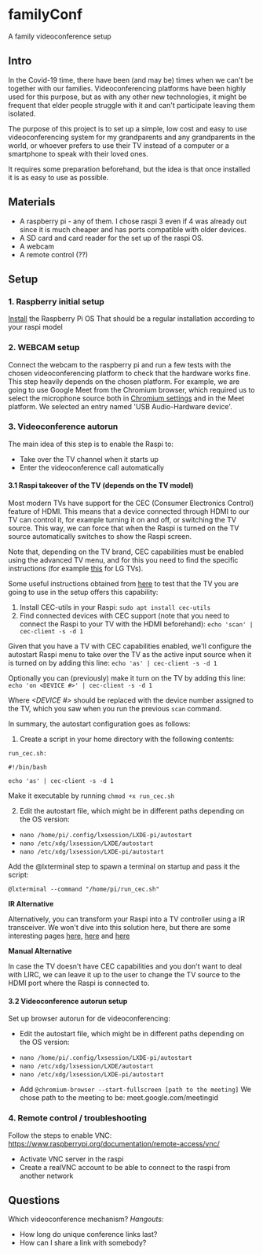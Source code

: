 # familyConf
A family videoconference setup

## Intro
In the Covid-19 time, there have been (and may be) times when we can't be together with our families. Videoconferencing platforms have been highly used for this purpose, but as with any other new technologies, it might be frequent that elder people struggle with it and can't participate leaving them isolated.

The purpose of this project is to set up a simple, low cost and easy to use videoconferencing system for my grandparents and any grandparents in the world, or whoever prefers to use their TV instead of a computer or a smartphone to speak with their loved ones.

It requires some preparation beforehand, but the idea is that once installed it is as easy to use as possible.

## Materials

- A raspberry pi - any of them. I chose raspi 3 even if 4 was already out since it is much cheaper and has ports compatible with older devices.
- A SD card and card reader for the set up of the raspi OS.
- A webcam
- A remote control (??)

## Setup

### 1. Raspberry initial setup
[Install](https://www.raspberrypi.org/downloads/raspberry-pi-os/) the Raspberry Pi OS
That should be a regular installation according to your raspi model

### 2. WEBCAM setup
Connect the webcam to the raspberry pi and run a few tests with the chosen videoconferencing platform to check that the hardware works fine.
This step heavily depends on the chosen platform. For example, we are going to use Google Meet from the Chromium browser, which required us to select the microphone source both in [Chromium settings](chrome://settings/content/microphone) and in the Meet platform. We selected an entry named 'USB Audio-Hardware device'.


### 3. Videoconference autorun
The main idea of this step is to enable the Raspi to:
- Take over the TV channel when it starts up
- Enter the videoconference call automatically

#### 3.1 Raspi takeover of the TV (depends on the TV model)
Most modern TVs have support for the CEC (Consumer Electronics Control) feature of HDMI. This means that a device connected through HDMI to our TV can control it, for example turning it on and off, or switching the TV source. This way, we can force that when the Raspi is turned on the TV source automatically switches to show the Raspi screen.

Note that, depending on the TV brand, CEC capabilities must be enabled using the advanced TV menu, and for this you need to find the specific instructions (for example [this](https://www.tomsguide.com/us/lg-tv-settings-guide,review-5624-14.html) for LG TVs).

Some useful instructions obtained from [here](https://www.linuxuprising.com/2019/07/raspberry-pi-power-on-off-tv-connected.html) to test that the TV you are going to use in the setup offers this capability:

1. Install CEC-utils in your Raspi: `sudo apt install cec-utils`
2. Find connected devices with CEC support (note that you need to connect the Raspi to your TV with the HDMI beforehand): `echo 'scan' | cec-client -s -d 1`

Given that you have a TV with CEC capabilities enabled, we'll configure the autostart Raspi menu to take over the TV as the active input source when it is turned on by adding this line:
`echo 'as' | cec-client -s -d 1`

Optionally you can (previously) make it turn on the TV by adding this line:
`echo 'on <DEVICE #>' | cec-client -s -d 1`

Where *<DEVICE #>* should be replaced with the device number assigned to the TV, which you saw when you run the previous `scan` command.

In summary, the autostart configuration goes as follows:
1. Create a script in your home directory with the following contents:
```
run_cec.sh:

#!/bin/bash

echo 'as' | cec-client -s -d 1
```

Make it executable by running `chmod +x run_cec.sh`


2. Edit the autostart file, which might be in different paths depending on the OS version:
* `nano /home/pi/.config/lxsession/LXDE-pi/autostart`
* `nano /etc/xdg/lxsession/LXDE/autostart`
* `nano /etc/xdg/lxsession/LXDE-pi/autostart`

Add the @lxterminal step to spawn a terminal on startup and pass it the script:

`@lxterminal --command "/home/pi/run_cec.sh"`



**IR Alternative**

Alternatively, you can transform your Raspi into a TV controller using a IR transceiver. We won't dive into this solution here, but there are some interesting pages [here](https://www.raspberry-pi-geek.com/Archive/2015/10/Raspberry-Pi-IR-remote), [here](http://opensourceuniversalremote.com/) and [here](https://raspberrypi.stackexchange.com/questions/22433/what-hardware-do-i-need-to-turn-raspberry-pi-into-a-tv-remote-controller)

**Manual Alternative**

In case the TV doesn't have CEC capabilities and you don't want to deal with LIRC, we can leave it up to the user to change the TV source to the HDMI port where the Raspi is connected to. 

#### 3.2 Videoconference autorun setup
Set up browser autorun for de videoconferencing: 
- Edit the autostart file, which might be in different paths depending on the OS version:
* `nano /home/pi/.config/lxsession/LXDE-pi/autostart`
* `nano /etc/xdg/lxsession/LXDE/autostart`
* `nano /etc/xdg/lxsession/LXDE-pi/autostart`
- Add `@chromium-browser --start-fullscreen [path to the meeting]`
We chose path to the meeting to be: meet.google.com/meetingid

### 4. Remote control / troubleshooting

Follow the steps to enable VNC: https://www.raspberrypi.org/documentation/remote-access/vnc/
- Activate VNC server in the raspi
- Create a realVNC account to be able to connect to the raspi from another network


## Questions

Which videoconference mechanism?
*Hangouts:*
- How long do unique conference links last?
- How can I share a link with somebody?


